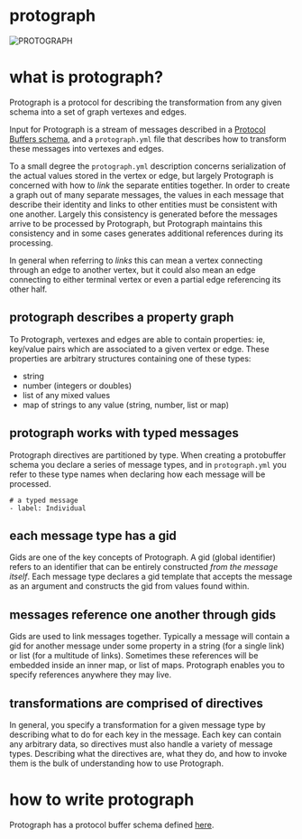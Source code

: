 # protograph

![PROTOGRAPH](https://github.com/bmeg/protograph/blob/master/resources/public/connections.jpg)

# what is protograph?

Protograph is a protocol for describing the transformation from any given schema into a set of graph vertexes and edges. 

Input for Protograph is a stream of messages described in a [Protocol Buffers schema](https://developers.google.com/protocol-buffers/), and a `protograph.yml` file that describes how to transform these messages into vertexes and edges.

To a small degree the `protograph.yml` description concerns serialization of the actual values stored in the vertex or edge, but largely Protograph is concerned with how to *link* the separate entities together. In order to create a graph out of many separate messages, the values in each message that describe their identity and links to other entities must be consistent with one another. Largely this consistency is generated before the messages arrive to be processed by Protograph, but Protograph maintains this consistency and in some cases generates additional references during its processing.

In general when referring to *links* this can mean a vertex connecting through an edge to another vertex, but it could also mean an edge connecting to either terminal vertex or even a partial edge referencing its other half.

## protograph describes a property graph

To Protograph, vertexes and edges are able to contain properties: ie, key/value pairs which are associated to a given vertex or edge. These properties are arbitrary structures containing one of these types:

* string
* number (integers or doubles)
* list of any mixed values
* map of strings to any value (string, number, list or map)

## protograph works with typed messages

Protograph directives are partitioned by type. When creating a protobuffer schema you declare a series of message types, and in `protograph.yml` you refer to these type names when declaring how each message will be processed.

    # a typed message
    - label: Individual

## each message type has a gid

Gids are one of the key concepts of Protograph. A gid (global identifier) refers to an identifier that can be entirely constructed *from the message itself*. Each message type declares a gid template that accepts the message as an argument and constructs the gid from values found within.

## messages reference one another through gids

Gids are used to link messages together. Typically a message will contain a gid for another message under some property in a string (for a single link) or list (for a multitude of links). Sometimes these references will be embedded inside an inner map, or list of maps. Protograph enables you to specify references anywhere they may live.

## transformations are comprised of directives

In general, you specify a transformation for a given message type by describing what to do for each key in the message. Each key can contain any arbitrary data, so directives must also handle a variety of message types. Describing what the directives are, what they do, and how to invoke them is the bulk of understanding how to use Protograph.

# how to write protograph

Protograph has a protocol buffer schema defined [here](https://github.com/bmeg/protograph/blob/master/src/main/proto/protograph/schema/Protograph.proto).



